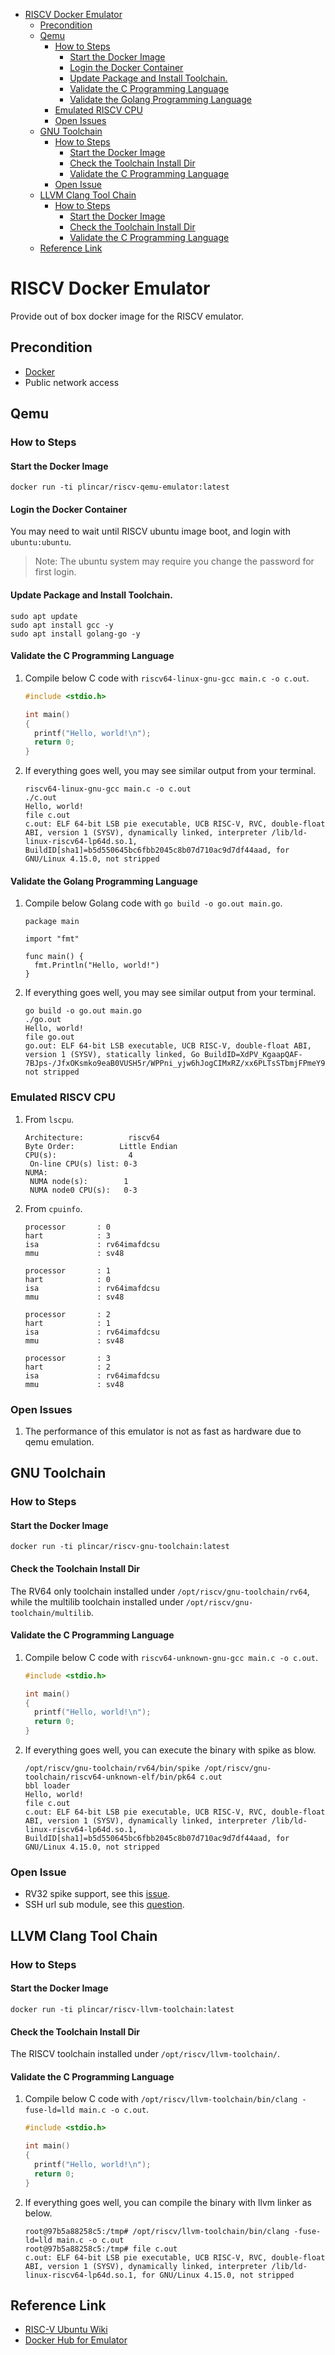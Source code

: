 - [RISCV Docker Emulator](#riscv-docker-emulator)
  - [Precondition](#precondition)
  - [Qemu](#qemu)
    - [How to Steps](#how-to-steps)
      - [Start the Docker Image](#start-the-docker-image)
      - [Login the Docker Container](#login-the-docker-container)
      - [Update Package and Install Toolchain.](#update-package-and-install-toolchain)
      - [Validate the C Programming Language](#validate-the-c-programming-language)
      - [Validate the Golang Programming Language](#validate-the-golang-programming-language)
    - [Emulated RISCV CPU](#emulated-riscv-cpu)
    - [Open Issues](#open-issues)
  - [GNU Toolchain](#gnu-toolchain)
    - [How to Steps](#how-to-steps)
      - [Start the Docker Image](#start-the-docker-image)
      - [Check the Toolchain Install Dir](#check-the-toolchain-install-dir)
      - [Validate the C Programming Language](#validate-the-c-programming-language)
    - [Open Issue](#open-issue)
  - [LLVM Clang Tool Chain](#llvm-clang-tool-chain)
    - [How to Steps](#how-to-steps)
      - [Start the Docker Image](#start-the-docker-image)
      - [Check the Toolchain Install Dir](#check-the-toolchain-install-dir)
      - [Validate the C Programming Language](#validate-the-c-programming-language)
  - [Reference Link](#reference-link)

# RISCV Docker Emulator

Provide out of box docker image for the RISCV emulator.

## Precondition

- [Docker](https://www.docker.com/)
- Public network access

## Qemu

### How to Steps

#### Start the Docker Image

   ```
   docker run -ti plincar/riscv-qemu-emulator:latest
   ```
#### Login the Docker Container

You may need to wait until RISCV ubuntu image boot, and login with `ubuntu:ubuntu`.

   > Note:
   > The ubuntu system may require you change the password for first login.

#### Update Package and Install Toolchain.
   ```
   sudo apt update
   sudo apt install gcc -y
   sudo apt install golang-go -y
   ```
#### Validate the C Programming Language

   1. Compile below C code with `riscv64-linux-gnu-gcc main.c -o c.out`.

      ```c
      #include <stdio.h>

      int main()
      {
      	printf("Hello, world!\n");
      	return 0;
      }
      ```

   2. If everything goes well, you may see similar output from your terminal.
      ```
      riscv64-linux-gnu-gcc main.c -o c.out
      ./c.out
      Hello, world!
      file c.out
      c.out: ELF 64-bit LSB pie executable, UCB RISC-V, RVC, double-float ABI, version 1 (SYSV), dynamically linked, interpreter /lib/ld-linux-riscv64-lp64d.so.1, BuildID[sha1]=b5d550645bc6fbb2045c8b07d710ac9d7df44aad, for GNU/Linux 4.15.0, not stripped
      ```

#### Validate the Golang Programming Language

   1. Compile below Golang code with `go build -o go.out main.go`.

      ```golang
      package main

      import "fmt"

      func main() {
      	fmt.Println("Hello, world!")
      }
      ```

   2. If everything goes well, you may see similar output from your terminal.
      ```shell
      go build -o go.out main.go
      ./go.out
      Hello, world!
      file go.out
      go.out: ELF 64-bit LSB executable, UCB RISC-V, double-float ABI, version 1 (SYSV), statically linked, Go BuildID=XdPV_KgaapQAF-7BJps-/JfxOKsmko9eaB0VUSH5r/WPPni_yjw6hJogCIMxRZ/xx6PLTsSTbmjFPmeY9eq, not stripped
      ```

### Emulated RISCV CPU

1. From `lscpu`.
   ```shell
   Architecture:          riscv64
   Byte Order:          Little Endian
   CPU(s):                4
   	On-line CPU(s) list: 0-3
   NUMA:
   	NUMA node(s):        1
   	NUMA node0 CPU(s):   0-3
   ```
2. From `cpuinfo`.

   ```
   processor       : 0
   hart            : 3
   isa             : rv64imafdcsu
   mmu             : sv48

   processor       : 1
   hart            : 0
   isa             : rv64imafdcsu
   mmu             : sv48

   processor       : 2
   hart            : 1
   isa             : rv64imafdcsu
   mmu             : sv48

   processor       : 3
   hart            : 2
   isa             : rv64imafdcsu
   mmu             : sv48
   ```

### Open Issues

1. The performance of this emulator is not as fast as hardware due to qemu emulation.

## GNU Toolchain

### How to Steps

#### Start the Docker Image
   ```
   docker run -ti plincar/riscv-gnu-toolchain:latest
   ```
#### Check the Toolchain Install Dir

The RV64 only toolchain installed under `/opt/riscv/gnu-toolchain/rv64`, while the multilib toolchain installed under `/opt/riscv/gnu-toolchain/multilib`.

#### Validate the C Programming Language

   1. Compile below C code with `riscv64-unknown-gnu-gcc main.c -o c.out`.

      ```c
      #include <stdio.h>

      int main()
      {
      	printf("Hello, world!\n");
      	return 0;
      }
      ```

   2. If everything goes well, you can execute the binary with spike as blow.
      ```
      /opt/riscv/gnu-toolchain/rv64/bin/spike /opt/riscv/gnu-toolchain/riscv64-unknown-elf/bin/pk64 c.out
      bbl loader
      Hello, world!
      file c.out
      c.out: ELF 64-bit LSB pie executable, UCB RISC-V, RVC, double-float ABI, version 1 (SYSV), dynamically linked, interpreter /lib/ld-linux-riscv64-lp64d.so.1, BuildID[sha1]=b5d550645bc6fbb2045c8b07d710ac9d7df44aad, for GNU/Linux 4.15.0, not stripped
      ```

### Open Issue

- RV32 spike support, see this [issue](https://github.com/riscv-collab/riscv-gnu-toolchain/issues/1087).
- SSH url sub module, see this [question](https://github.com/riscv-collab/riscv-gnu-toolchain/issues/1118).

## LLVM Clang Tool Chain

### How to Steps

#### Start the Docker Image
   ```
   docker run -ti plincar/riscv-llvm-toolchain:latest
   ```
#### Check the Toolchain Install Dir

The RISCV toolchain installed under `/opt/riscv/llvm-toolchain/`.

#### Validate the C Programming Language

   1. Compile below C code with `/opt/riscv/llvm-toolchain/bin/clang -fuse-ld=lld main.c -o c.out`.

      ```c
      #include <stdio.h>

      int main()
      {
      	printf("Hello, world!\n");
      	return 0;
      }
      ```

   2. If everything goes well, you can compile the binary with llvm linker as below.
      ```shell
      root@97b5a88258c5:/tmp# /opt/riscv/llvm-toolchain/bin/clang -fuse-ld=lld main.c -o c.out 
      root@97b5a88258c5:/tmp# file c.out
      c.out: ELF 64-bit LSB pie executable, UCB RISC-V, RVC, double-float ABI, version 1 (SYSV), dynamically linked, interpreter /lib/ld-linux-riscv64-lp64d.so.1, for GNU/Linux 4.15.0, not stripped
      ```

## Reference Link

- [RISC-V Ubuntu Wiki](https://wiki.ubuntu.com/RISC-V?_ga=2.73233749.77592446.1660812353-217946006.1660812353)
- [Docker Hub for Emulator](https://hub.docker.com/r/plincar/riscv-qemu-emulator)
